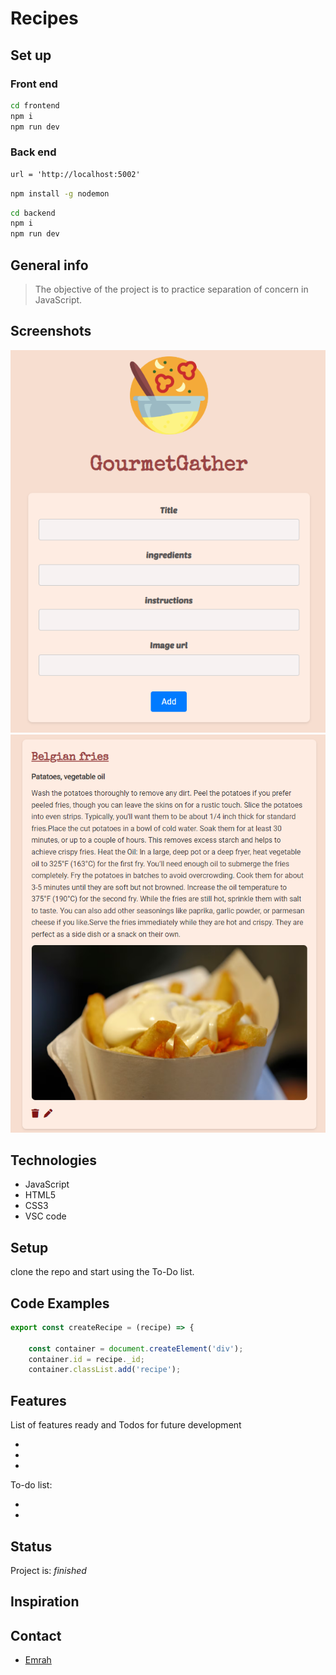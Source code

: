 # Recipes

## Set up

### Front end

```bash
cd frontend
npm i
npm run dev
```

### Back end

```md
url = 'http://localhost:5002'
```

```bash
npm install -g nodemon
```

```bash
cd backend
npm i
npm run dev
```

## General info

> The objective of the project is to practice separation of concern in
> JavaScript.

## Screenshots

![screenshot1](./frontend/assets/recipeScreen1.png)
![screenshot2](./frontend/assets/recipeScreen2.png)

## Technologies

- JavaScript
- HTML5
- CSS3
- VSC code

## Setup

clone the repo and start using the To-Do list.

## Code Examples

```js
export const createRecipe = (recipe) => {

    const container = document.createElement('div');
    container.id = recipe._id;
    container.classList.add('recipe');


```

## Features

List of features ready and Todos for future development

-
-
-

To-do list:

-
-

## Status

Project is: _finished_

## Inspiration

## Contact

- [Emrah](https://github.com/emrahhko)
